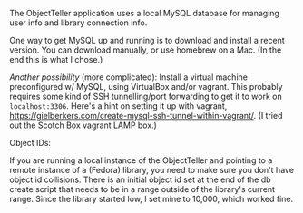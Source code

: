 The ObjectTeller application uses a local MySQL database for managing user info and library connection info.

One way to get MySQL up and running is to download and install a recent version. You can download manually, or use homebrew on a Mac. (In the end this is what I chose.)

_Another possibility_ (more complicated): Install a virtual machine preconfigured w/ MySQL, using VirtualBox and/or vagrant. This probably requires some kind of SSH tunnelling/port forwarding to get it to work on `localhost:3306`. Here's a hint on setting it up with vagrant, https://gielberkers.com/create-mysql-ssh-tunnel-within-vagrant/. (I tried out the Scotch Box vagrant LAMP box.)


Object IDs:

If you are running a local instance of the ObjectTeller and pointing to a remote instance of a (Fedora) library, you need to make sure you don't have object id collisions. There is an initial object id set at the end of the db create script that needs to be in a range outside of the library's current range. Since the library started low, I set mine to 10,000, which worked fine.
